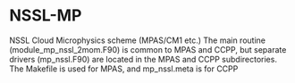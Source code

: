 # NSSL-MP
NSSL Cloud Microphysics scheme (MPAS/CM1 etc.)
The main routine (module_mp_nssl_2mom.F90) is common to MPAS and CCPP, but 
separate drivers (mp_nssl.F90) are located in the MPAS and CCPP subdirectories.
The Makefile is used for MPAS, and mp_nssl.meta is for CCPP

